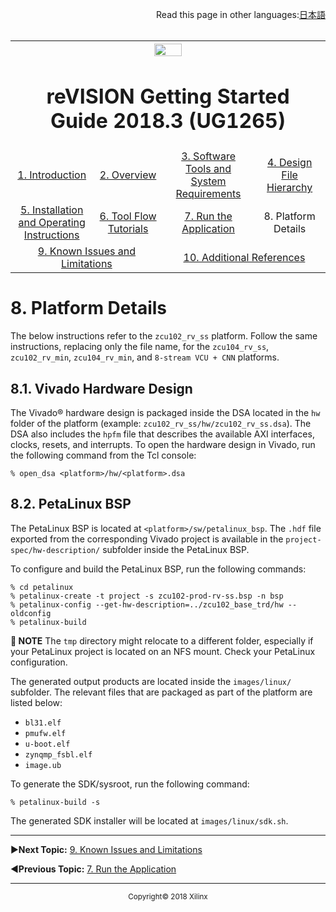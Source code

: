 <p align="right">
            Read this page in other languages:<a href="../Japanese-master/platform-details.md">日本語</a>    <table style="width:100%"><table style="width:100%">
  <tr>

<th width="100%" colspan="6"><img src="https://www.xilinx.com/content/dam/xilinx/imgs/press/media-kits/corporate/xilinx-logo.png" width="30%"/><h1>reVISION Getting Started Guide 2018.3 (UG1265)</h1>
</th>

  </tr>
  <tr>
    <td width="17%" align="center"><a href="https://github.com/Xilinx/TechDocs/blob/reVISION-getting-started-develop/README.md">1. Introduction</a></td>
    <td width="16%" align="center"><a href="overview.md">2. Overview</a></td>
    <td width="17%" align="center"><a href="software-tools-system-requirements.md">3. Software Tools and System Requirements</a></td>
    <td width="17%" align="center"><a href="design-file-hierarchy.md">4. Design File Hierarchy</a></td>
</tr>
<tr>
    <td width="17%" align="center"><a href="operating-instructions.md">5. Installation and Operating Instructions</a></td>
    <td width="16%" align="center"><a href="tool-flow-tutorials.md">6. Tool Flow Tutorials</a></td>
    <td width="17%" align="center"><a href="run-application.md">7. Run the Application</a></td>
    <td width="17%" align="center">8. Platform Details</td>    
  </tr>
<tr>
    <td width="17%" align="center" colspan="2"><a href="known-issues-limitations.md">9. Known Issues and Limitations</a></td>
    <td width="16%" align="center" colspan="2"><a href="additional-references.md">10. Additional References</a></td>
</tr>
</table>

# 8. Platform Details

The below instructions refer to the `zcu102_rv_ss` platform. Follow the same instructions, replacing only the file name, for the `zcu104_rv_ss`, `zcu102_rv_min`, `zcu104_rv_min`, and `8-stream VCU + CNN` platforms.

## 8.1. Vivado Hardware Design

The Vivado® hardware design is packaged inside the DSA located in the `hw` folder of the platform (example: `zcu102_rv_ss/hw/zcu102_rv_ss.dsa`). The DSA also includes the `hpfm` file that describes the available AXI interfaces, clocks, resets, and interrupts. To open the hardware design in Vivado, run the following command from the Tcl console:

```
% open_dsa <platform>/hw/<platform>.dsa
```


## 8.2. PetaLinux BSP

The PetaLinux BSP is located at `<platform>/sw/petalinux_bsp`. The `.hdf` file exported from the corresponding Vivado project is available in the `project-spec/hw-description/` subfolder inside the PetaLinux BSP.

To configure and build the PetaLinux BSP, run the following commands:

```
% cd petalinux
% petalinux-create -t project -s zcu102-prod-rv-ss.bsp -n bsp
% petalinux-config --get-hw-description=../zcu102_base_trd/hw --oldconfig
% petalinux-build
```

**:pushpin: NOTE** The `tmp` directory might relocate to a different folder, especially if your PetaLinux project is located on an NFS mount. Check your PetaLinux configuration.

The generated output products are located inside the `images/linux/` subfolder. The relevant files that are packaged as part of the platform are listed below:
* ``bl31.elf``
* ``pmufw.elf``
* ``u-boot.elf``
* ``zynqmp_fsbl.elf``
* ``image.ub``

To generate the SDK/sysroot, run the following command:

```
% petalinux-build -s
```

The generated SDK installer will be located at `images/linux/sdk.sh`.

<hr/>

:arrow_forward:**Next Topic:**  [9. Known Issues and Limitations](known-issues-limitations.md)

:arrow_backward:**Previous Topic:**  [7. Run the Application](run-application.md)
<hr/>
<p align="center"><sup>Copyright&copy; 2018 Xilinx</sup></p>
